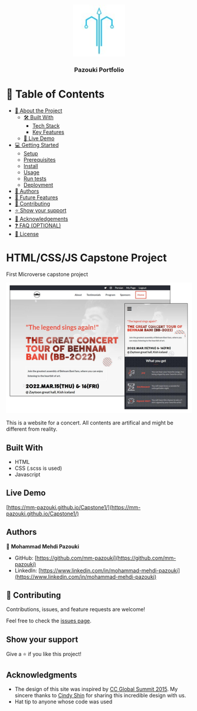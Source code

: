 <a name="readme-top"></a>

<!--
HOW TO USE:
This is an example of how you may give instructions on setting up your project locally.

Modify this file to match your project and remove sections that don't apply.

REQUIRED SECTIONS:
- Table of Contents
- About the Project
  - Built With
  - Live Demo
- Getting Started
- Authors
- Future Features
- Contributing
- Show your support
- Acknowledgements
- License

OPTIONAL SECTIONS:
- FAQ

After you're finished please remove all the comments and instructions!
-->

<div align="center">
  <!-- You are encouraged to replace this logo with your own! Otherwise you can also remove it. -->
  <img src="logo.png" alt="logo" width="140"  height="auto" />
  <br/>

  <h3><b>Pazouki Portfolio</b></h3>

</div>

<!-- TABLE OF CONTENTS -->

# 📗 Table of Contents

- [📖 About the Project](#about-project)
  - [🛠 Built With](#built-with)
    - [Tech Stack](#tech-stack)
    - [Key Features](#key-features)
  - [🚀 Live Demo](#live-demo)
- [💻 Getting Started](#getting-started)
  - [Setup](#setup)
  - [Prerequisites](#prerequisites)
  - [Install](#install)
  - [Usage](#usage)
  - [Run tests](#run-tests)
  - [Deployment](#deployment)
- [👥 Authors](#authors)
- [🔭 Future Features](#future-features)
- [🤝 Contributing](#contributing)
- [⭐️ Show your support](#support)
- [🙏 Acknowledgements](#acknowledgements)
- [❓ FAQ (OPTIONAL)](#faq)
- [📝 License](#license)

<!-- PROJECT DESCRIPTION -->
# HTML/CSS/JS Capstone Project 
 First Microverse capstone project


![screenshot](https://github.com/mm-pazouki/Capstone1/blob/main/images/screenshot-min.jpg)

This is a website for a concert. All contents are artifical and might be different from reality. 

## Built With

- HTML
- CSS (.scss is used)
- Javascript

## Live Demo

[https://mm-pazouki.github.io/Capstone1/](https://mm-pazouki.github.io/Capstone1/)



## Authors

👤 **Mohammad Mehdi Pazouki**

- GitHub: [https://github.com/mm-pazouki](https://github.com/mm-pazouki)
- LinkedIn: [https://www.linkedin.com/in/mohammad-mehdi-pazouki](https://www.linkedin.com/in/mohammad-mehdi-pazouki)


## 🤝 Contributing

Contributions, issues, and feature requests are welcome!

Feel free to check the [issues page](../../issues/).

## Show your support

Give a ⭐️ if you like this project!

## Acknowledgments

- The design of this site was inspired by [CC Global Summit 2015](https://www.behance.net/gallery/29845175/CC-Global-Summit-2015). My sincere thanks to [Cindy Shin](https://www.behance.net/adagio07) for sharing this incredible design with us.
- Hat tip to anyone whose code was used
